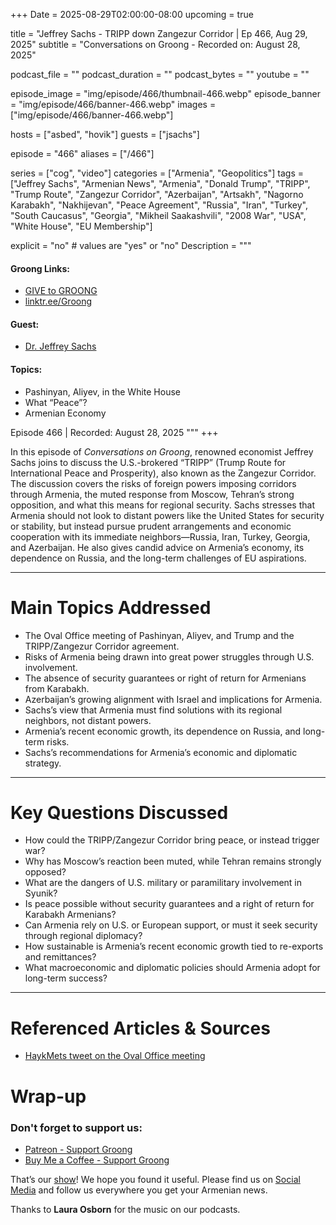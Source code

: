 +++
Date = 2025-08-29T02:00:00-08:00
upcoming = true

title = "Jeffrey Sachs - TRIPP down Zangezur Corridor | Ep 466, Aug 29, 2025"
subtitle = "Conversations on Groong - Recorded on: August 28, 2025"

podcast_file = ""
podcast_duration = ""
podcast_bytes = ""
youtube = ""

episode_image = "img/episode/466/thumbnail-466.webp"
episode_banner = "img/episode/466/banner-466.webp"
images = ["img/episode/466/banner-466.webp"]

hosts = ["asbed", "hovik"]
guests = ["jsachs"]

episode = "466"
aliases = ["/466"]

series = ["cog", "video"]
categories = ["Armenia", "Geopolitics"]
tags = ["Jeffrey Sachs", "Armenian News", "Armenia", "Donald Trump", "TRIPP", "Trump Route", "Zangezur Corridor", "Azerbaijan", "Artsakh", "Nagorno Karabakh", "Nakhijevan", "Peace Agreement", "Russia", "Iran", "Turkey", "South Caucasus", "Georgia", "Mikheil Saakashvili", "2008 War", "USA", "White House", "EU Membership"]

explicit = "no" # values are "yes" or "no"
Description = """

#### Groong Links:
* [GIVE to GROONG](https://podcasts.groong.org/donate)
* [linktr.ee/Groong](https://linktr.ee/groong)

#### Guest:
* [Dr. Jeffrey Sachs](/guest/jsachs)

#### Topics:
* Pashinyan, Aliyev, in the White House
* What “Peace”?
* Armenian Economy


Episode 466 | Recorded: August 28, 2025
"""
+++

In this episode of *Conversations on Groong*, renowned economist Jeffrey Sachs joins to discuss the U.S.-brokered “TRIPP” (Trump Route for International Peace and Prosperity), also known as the Zangezur Corridor. The discussion covers the risks of foreign powers imposing corridors through Armenia, the muted response from Moscow, Tehran’s strong opposition, and what this means for regional security. Sachs stresses that Armenia should not look to distant powers like the United States for security or stability, but instead pursue prudent arrangements and economic cooperation with its immediate neighbors—Russia, Iran, Turkey, Georgia, and Azerbaijan. He also gives candid advice on Armenia’s economy, its dependence on Russia, and the long-term challenges of EU aspirations.  

---

# Main Topics Addressed  
- The Oval Office meeting of Pashinyan, Aliyev, and Trump and the TRIPP/Zangezur Corridor agreement.  
- Risks of Armenia being drawn into great power struggles through U.S. involvement.  
- The absence of security guarantees or right of return for Armenians from Karabakh.  
- Azerbaijan’s growing alignment with Israel and implications for Armenia.  
- Sachs’s view that Armenia must find solutions with its regional neighbors, not distant powers.  
- Armenia’s recent economic growth, its dependence on Russia, and long-term risks.  
- Sachs’s recommendations for Armenia’s economic and diplomatic strategy.  

---

# Key Questions Discussed  
- How could the TRIPP/Zangezur Corridor bring peace, or instead trigger war?  
- Why has Moscow’s reaction been muted, while Tehran remains strongly opposed?  
- What are the dangers of U.S. military or paramilitary involvement in Syunik?  
- Is peace possible without security guarantees and a right of return for Karabakh Armenians?  
- Can Armenia rely on U.S. or European support, or must it seek security through regional diplomacy?  
- How sustainable is Armenia’s recent economic growth tied to re-exports and remittances?  
- What macroeconomic and diplomatic policies should Armenia adopt for long-term success?  

---

# Referenced Articles & Sources  
- [HaykMets tweet on the Oval Office meeting](https://x.com/hayqmets/status/1958995148567679194)  


# Wrap-up

### **Don't forget to support us:**
* [Patreon - Support Groong](https://www.patreon.com/ann_groong)
* [Buy Me a Coffee - Support Groong](https://www.buymeacoffee.com/groong)


That’s our [show](https://podcasts.groong.org/)! We hope you found it useful. Please find us on [Social Media](https://linktr.ee/groong) and follow us everywhere you get your Armenian news.

Thanks to **Laura Osborn** for the music on our podcasts.


